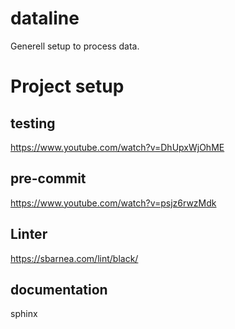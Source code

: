 # dataline
Generell setup to process data.

# Project setup
## testing
https://www.youtube.com/watch?v=DhUpxWjOhME
## pre-commit
https://www.youtube.com/watch?v=psjz6rwzMdk
## Linter
https://sbarnea.com/lint/black/
## documentation
sphinx
